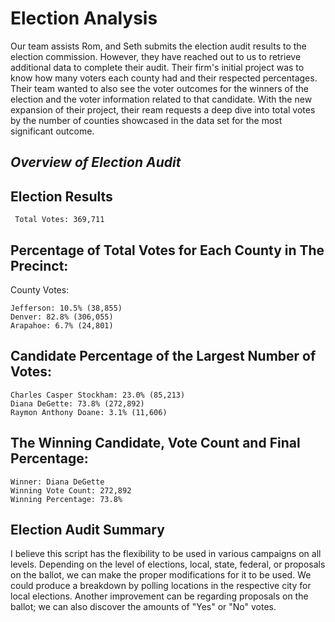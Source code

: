 # Election Analysis
Our team assists Rom, and Seth submits the election audit results to the election commission. However, they have reached out to us to retrieve additional data to complete their audit. Their firm's initial project was to know how many voters each county had and their respected percentages. Their team wanted to also see the voter outcomes for the winners of the election and the voter information related to that candidate. With the new expansion of their project, their ream requests a deep dive into total votes by the number of counties showcased in the data set for the most significant outcome. 

## *Overview of Election Audit* 

## Election Results
```
 Total Votes: 369,711
```
## Percentage of Total Votes for Each County in The Precinct:
County Votes:  
```
Jefferson: 10.5% (38,855)
Denver: 82.8% (306,055)
Arapahoe: 6.7% (24,801)
```
## Candidate Percentage of the Largest Number of Votes:
```
Charles Casper Stockham: 23.0% (85,213)
Diana DeGette: 73.8% (272,892)
Raymon Anthony Doane: 3.1% (11,606)
```
## The Winning Candidate, Vote Count and Final Percentage:
```
Winner: Diana DeGette
Winning Vote Count: 272,892
Winning Percentage: 73.8%
``` 
## Election Audit Summary
I believe this script has the flexibility to be used in various campaigns on all levels. Depending on the level of elections, local, state, federal, or proposals on the ballot, we can make the proper modifications for it to be used. We could produce a breakdown by polling locations in the respective city for local elections. Another improvement can be regarding proposals on the ballot; we can also discover the amounts of "Yes" or "No" votes.
 



